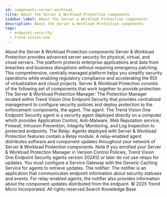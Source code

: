```yaml
---
id: components-server-workload
title: About the Server & Workload Protection components
sidebar_label: About the Server & Workload Protection components
description: About the Server & Workload Protection components
tags:
  - endpoint-security
  - trend-vision-one
---
```


 About the Server & Workload Protection components Server & Workload Protection provides advanced server security for physical, virtual, and cloud servers. The platform protects enterprise applications and data from breaches and business disruptions without requiring emergency patching. This comprehensive, centrally managed platform helps you simplify security operations while enabling regulatory compliance and accelerating the ROI of virtualization and cloud projects. Server & Workload Protection consists of the following set of components that work together to provide protection: The Server & Workload Protection Manager: The Protection Manager located within Trend Vision One Endpoint Security that provides centralized management to configure security policies and deploy protection to the enforcement components, the agent. The agent: The Trend Vision One Endpoint Security agent is a security agent deployed directly on a computer which provides Application Control, Anti-Malware, Web Reputation service, Firewall, Intrusion Prevention, Integrity Monitoring, and Log Inspection to protected endpoints. The Relay: Agents deployed with Server & Workload Protection features contain a Relay module. A relay-enabled agent distributes software and component updates throughout your network of Server & Workload Protection components. Note If you enrolled your Server & Workload Protection Manager in Version Control Policies, Trend Vision One Endpoint Security agents version 202412 or later do not use relays for updates. You must configure a Service Gateway with the Generic Caching Service for agents to retrieve updates. The notifier: The notifier is an application that communicates endpoint information about security statuses and events. For relay-enabled agents, the notifier also provides information about the component updates distributed from the endpoint. © 2025 Trend Micro Incorporated. All rights reserved.Search Knowledge Base